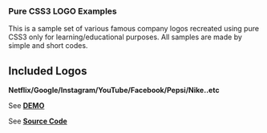 ### Pure CSS3 LOGO Examples

This is a sample set of various famous company logos recreated using pure CSS3 only for learning/educational purposes.
All samples are made by simple and short codes.

## Included Logos
**Netflix/Google/Instagram/YouTube/Facebook/Pepsi/Nike..etc**

See **[DEMO](https://exis9.github.io/LOGOS/)**

See **[Source Code](https://github.com/exis9/LOGOS/)**
